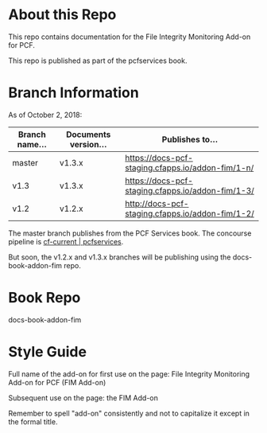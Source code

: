 # About this Repo

This repo contains documentation for the File Integrity Monitoring Add-on for PCF.

This repo is published as part of the pcfservices book. 

# Branch Information

As of October 2, 2018:

| Branch name… | Documents version… | Publishes to… |
|-------------|----------------|----------------|
| master      | v1.3.x     | https://docs-pcf-staging.cfapps.io/addon-fim/1-n/ |
| v1.3        | v1.3.x     | https://docs-pcf-staging.cfapps.io/addon-fim/1-3/ |
| v1.2        | v1.2.x     | http://docs-pcf-staging.cfapps.io/addon-fim/1-2/ |

The master branch publishes from the PCF Services book. 
The concourse pipeline is [cf-current | pcfservices](https://concourse.run.pivotal.io/teams/cf-docs/pipelines/cf-current?groups=pcfservices).

But soon, the v1.2.x and v1.3.x branches will be publishing using the docs-book-addon-fim repo. 

# Book Repo

docs-book-addon-fim

# Style Guide

Full name of the add-on for first use on the page: File Integrity Monitoring Add-on for PCF (FIM Add-on)

Subsequent use on the page: the FIM Add-on

Remember to spell "add-on" consistently and not to capitalize it except in the formal title.



